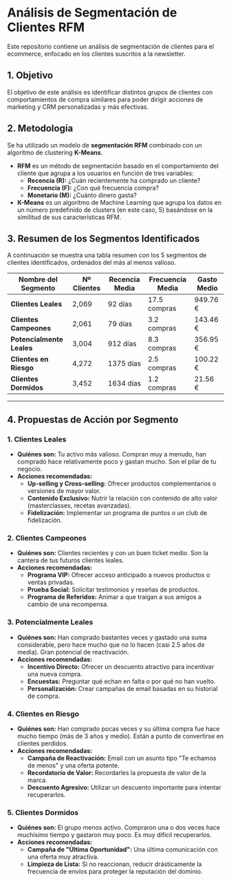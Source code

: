 # Análisis de Segmentación de Clientes RFM

Este repositorio contiene un análisis de segmentación de clientes para el ecommerce, enfocado en los clientes suscritos a la newsletter.

## 1. Objetivo

El objetivo de este análisis es identificar distintos grupos de clientes con comportamientos de compra similares para poder dirigir acciones de marketing y CRM personalizadas y más efectivas.

## 2. Metodología

Se ha utilizado un modelo de **segmentación RFM** combinado con un algoritmo de clustering **K-Means**.

-   **RFM** es un método de segmentación basado en el comportamiento del cliente que agrupa a los usuarios en función de tres variables:
    -   **Recencia (R):** ¿Cuán recientemente ha comprado un cliente?
    -   **Frecuencia (F):** ¿Con qué frecuencia compra?
    -   **Monetario (M):** ¿Cuánto dinero gasta?
-   **K-Means** es un algoritmo de Machine Learning que agrupa los datos en un número predefinido de clusters (en este caso, 5) basándose en la similitud de sus características RFM.

## 3. Resumen de los Segmentos Identificados

A continuación se muestra una tabla resumen con los 5 segmentos de clientes identificados, ordenados del más al menos valioso.

| Nombre del Segmento     | Nº Clientes | Recencia Media | Frecuencia Media | Gasto Medio |
| ----------------------- | ----------- | -------------- | ---------------- | ----------- |
| **Clientes Leales**     | 2,069       | 92 días        | 17.5 compras     | 949.76 €    |
| **Clientes Campeones**  | 2,061       | 79 días        | 3.2 compras      | 143.46 €    |
| **Potencialmente Leales** | 3,004       | 912 días       | 8.3 compras      | 356.95 €    |
| **Clientes en Riesgo**  | 4,272       | 1375 días      | 2.5 compras      | 100.22 €    |
| **Clientes Dormidos**   | 3,452       | 1634 días      | 1.2 compras      | 21.56 €     |

---

## 4. Propuestas de Acción por Segmento

### 1. Clientes Leales
-   **Quiénes son:** Tu activo más valioso. Compran muy a menudo, han comprado hace relativamente poco y gastan mucho. Son el pilar de tu negocio.
-   **Acciones recomendadas:**
    -   **Up-selling y Cross-selling:** Ofrecer productos complementarios o versiones de mayor valor.
    -   **Contenido Exclusivo:** Nutrir la relación con contenido de alto valor (masterclasses, recetas avanzadas).
    -   **Fidelización:** Implementar un programa de puntos o un club de fidelización.

### 2. Clientes Campeones
-   **Quiénes son:** Clientes recientes y con un buen ticket medio. Son la cantera de tus futuros clientes leales.
-   **Acciones recomendadas:**
    -   **Programa VIP:** Ofrecer acceso anticipado a nuevos productos o ventas privadas.
    -   **Prueba Social:** Solicitar testimonios y reseñas de productos.
    -   **Programa de Referidos:** Animar a que traigan a sus amigos a cambio de una recompensa.

### 3. Potencialmente Leales
-   **Quiénes son:** Han comprado bastantes veces y gastado una suma considerable, pero hace mucho que no lo hacen (casi 2.5 años de media). Gran potencial de reactivación.
-   **Acciones recomendadas:**
    -   **Incentivo Directo:** Ofrecer un descuento atractivo para incentivar una nueva compra.
    -   **Encuestas:** Preguntar qué echan en falta o por qué no han vuelto.
    -   **Personalización:** Crear campañas de email basadas en su historial de compra.

### 4. Clientes en Riesgo
-   **Quiénes son:** Han comprado pocas veces y su última compra fue hace mucho tiempo (más de 3 años y medio). Están a punto de convertirse en clientes perdidos.
-   **Acciones recomendadas:**
    -   **Campaña de Reactivación:** Email con un asunto tipo "Te echamos de menos" y una oferta potente.
    -   **Recordatorio de Valor:** Recordarles la propuesta de valor de la marca.
    -   **Descuento Agresivo:** Utilizar un descuento importante para intentar recuperarlos.

### 5. Clientes Dormidos
-   **Quiénes son:** El grupo menos activo. Compraron una o dos veces hace muchísimo tiempo y gastaron muy poco. Es muy difícil recuperarlos.
-   **Acciones recomendadas:**
    -   **Campaña de "Última Oportunidad":** Una última comunicación con una oferta muy atractiva.
    -   **Limpieza de Lista:** Si no reaccionan, reducir drásticamente la frecuencia de envíos para proteger la reputación del dominio.

